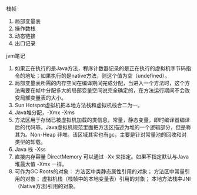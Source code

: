 栈帧
1. 局部变量表
2. 操作数栈
3. 动态链接
4. 出口记录

jvm笔记
1. 如果正在执行的是Java方法，程序计数器记录的是正在执行的虚拟机字节码指令的地址；如果执行的是native方法，则这个值为空（undefined）。
2. 局部变量表所需的内存空间在编译期间完成分配，当进入一个方法时，这个方法需要在帧中分配多大的局部变量空间说完全确定的，在方法运行期间不会改变局部变量表的大小。
3.  Sun Hotspot虚拟机把本地方法栈和虚拟机栈合二为一。
4. Java堆分配，-Xmx  -Xms
5. 方法区用于存储已被虚拟机加载的类信息，常量，静态变量，即时编译器编译后的代码等。Java虚拟机规范里面把方法区描述为堆的一个逻辑部分，但是称其为。Non-Heap 非堆。该区域其实也有gc，主要是针对常量池的回收和对类型的卸载。
6. Java 栈 -Xss
7. 直接内存容量 DirectMemory 可以通过 -Xx 来指定。如果不指定默认与Java堆最大值 -Xmx 一样。
8. 可作为GC Roots的对象：
   方法区中类静态属性引用的对象；
   方法区中常量引用的对象；
   虚拟机栈（栈帧中的本地变量表）引用的对象；
   本地方法栈中JNI（Native方法)引用的对象。
